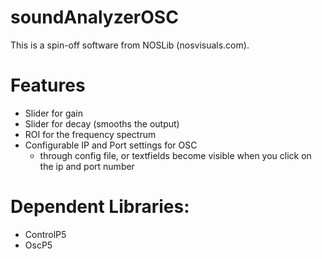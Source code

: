# soundAnalyzerOSC
This is a spin-off software from NOSLib (nosvisuals.com).

# Features
- Slider for gain
- Slider for decay (smooths the output)
- ROI for the frequency spectrum
- Configurable IP and Port settings for OSC
  - through config file, or textfields become visible when you click on the ip and port number


# Dependent Libraries:
- ControlP5
- OscP5
